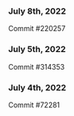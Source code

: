 ### July 8th, 2022

Commit #220257

### July 5th, 2022

Commit #314353


### July 4th, 2022

Commit #72281
